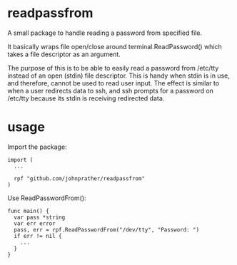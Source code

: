 # readpassfrom

A small package to handle reading a password from specified file.

It basically wraps file open/close around terminal.ReadPassword() which takes a file descriptor as an argument.

The purpose of this is to be able to easily read a password from /etc/tty instead of an open (stdin) file descriptor.  This is handy when
stdin is in use, and therefore, cannot be used to read user input.  The effect is similar to when a user redirects
data to ssh, and ssh prompts for a password on /etc/tty because its stdin is receiving redirected data.

# usage

Import the package:

```
import (
  ...

  rpf "github.com/johnprather/readpassfrom"
)
```

Use ReadPasswordFrom():

```
func main() {
  var pass *string
  var err error
  pass, err = rpf.ReadPasswordFrom("/dev/tty", "Password: ")
  if err != nil {
    ...
  }
}
```

